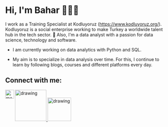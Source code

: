 # Hi, I'm Bahar 👩🏼‍💻

I work as a Training Specialist at Kodluyoruz (https://www.kodluyoruz.org/). Kodluyoruz is a social enterprise working to make Turkey a worldwide talent hub in the tech sector. 🚀 Also, I'm a data analyst with a passion for data science, technology and software. 

- I am currently working on data analytics with Python and SQL.

- My aim is to specialize in data analysis over time. For this, I continue to learn by following blogs, courses and different platforms every day.



## Connect with me:

<a href="https://www.linkedin.com/in/baharzurnaci/"><img src="https://res.cloudinary.com/importdata/image/upload/v1595012354/linkedin_t9qiwy.png" alt="drawing" width="100"/>
</a>
<a href="https://medium.com/@baharzurnaci/"><img align="left" alt="medium" width="28px" src ="https://cdn.iconscout.com/icon/free/png-512/medium-47-433328.png"/></a>
<a href="https://www.kaggle.com/baharz6"><img src="https://res.cloudinary.com/importdata/image/upload/v1595012924/kaggle_ksaktb.png" alt="drawing" width="75"/>
</a>

